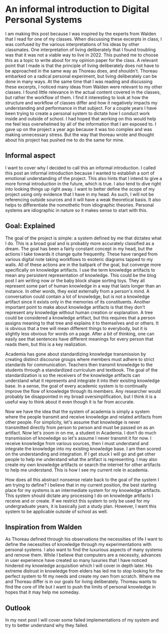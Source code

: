 # An informal introduction to Digital Personal Systems
I am making this post because I was inspired by the experts from Walden that I read for one of my classes. When discussing these excerpts in class, I was confused by the various interpretations of his ideas by other classmates. One interpretation of living deliberately that I found troubling was that it was not a viable way to live in 2022. This pushed me to choose this as a topic to write about for my opinion paper for the class. A relevant point that I made is that the principle of living deliberately does not have to be approached in the same way as Thoreau does, and shouldn't. Thoreau embarked on a radical personal experiment, but living deliberately can be done in many ways. At the same time that I was reading and discussing these excerpts, I noticed many ideas from Walden were relevant to my other classes. I found little relevance in the actual content covered in the classes, but rather the workflow of them. I find it interesting to look at how the structure and workflow of classes differ and how it negatively impacts my understanding and performance in that subject. For a couple years I have been trying to create a personal system to dictate how I conduct work inside and outside of school. I had hoped that working on this would help me feel less overwhelmed by all of the information that I am exposed to. I gave up on the project a year ago because it was too complex and was making unnecessary stress. But the way that thoreau wrote and thought about his project has pushed me to do the same for mine. 
## Informal aspect
I want to cover why I decided to call this an informal introduction. I called this post an informal introduction because I wanted to establish a sort of emotional understanding of the project. This also hints that I intend to give a more formal introduction in the future, which is true. I also tend to dive right into looking things up right away. I want to better define the scope of my project using only evidence that I have in my head. As such, I will not be referencing outside sources and it will have a weak theoretical basis. It also helps to differentiate the nomothetic from idiographic theories. Personal systems are idiographic in nature so it makes sense to start with this. 
## Goal: Explained
The goal of the project is simple: a system defined by me that dictates what I do. This is a broad goal and is probably more accurately classified as a dream. The goal has been a fairly constant concept in my head, but the actions I take towards it change quite frequently. These have ranged from various digital note taking workflows to esoteric diagrams tapped to my walls. All of these actions are in the ballpark of the goal, but converge more specifically on knowledge artifacts. 
I use the term knowledge artifacts to mean any persistent representation of knowledge. This could be the blog post I am writing now or the baby block shape sorting toys. They all represent some part of human knowledge in a way that lasts longer than an instance. In other words, they exist externally from a person's mind. A conversation could contain a lot of knowledge, but is not a knowledge artifact since it exists only in the memories of its constituents. Another important point to make about knowledge artifacts is that they don’t represent any knowledge without human creation or explanation. A tree could be considered a knowledge artifact, but this requires that a person assigns meaning to that tree and explains it to themselves and or others. It is obvious that a tree will mean different things to everybody, but it is slightly less obvious for words on a page. After a bit of thinking, one can easily see that sentences have different meanings for every person that reads them, but this is a key realization.

Academia has gone about standardizing knowledge transmission by creating distinct discourse groups where members must adhere to strict standards for communication. Teachers then transmit knowledge to the students through a standardized curriculum and textbook. The goal of the standardization is so the receivers of the knowledge artifacts can understand what it represents and integrate it into their existing knowledge base. In a sense, the goal of every academic system is to continually improve the flow of knowledge through its members. Any researcher would probably be disappointed in my broad oversimplification, but I think it is a useful way to think about it even though it is far from accurate. 

Now we have the idea that the system of academia is simply a system where the people transmit and receive knowledge and related artifacts from other people. For simplicity, let's assume that knowledge is never transmitted directly from person to person and must be passed on as an artifact. Now let's zoom in on me, a student in Academia. I don’t do much transmission of knowledge so let's assume I never transmit it for now. I receive knowledge from various sources, then I must understand and integrate the knowledge into my existing knowledge base. I am then scored on the understanding and integration. If I get stuck I will go and get other people to help me understand what the artifact is representing. I may also create my own knowledge artifacts or search the internet for other artifacts to help me understand. This is how I see my current role in academia. 

How does all this abstract nonsense relate back to the goal of the system I am trying to define? I believe that in my current position, the best starting place for my systems is an intermediate system for my knowledge artifacts. This system should dictate any processing I do on knowledge artifacts I receive and or create. If we restrict this system to only be used for my undergraduate years, it is basically just a study plan. However, I want this system to be applicable outside of school as well. 
## Inspiration from Walden
As Thoreau defined through his observations the necessities of life I want to define the necessities of knowledge through my experimentations with personal systems. I also want to find the luxurious aspects of many systems and remove them. While I believe that computers are a necessity, advances in user experience have created so many luxuries that I have noticed hindered my knowledge acquisition which I will cover in depth later. His extreme distrust in knowledge from elders has led me to stop looking for the perfect system to fit my needs and create my own from scratch. Where me and Thoreau differ is in our goals for living deliberately. Thoreau wants to find the core of life but I want to push the limits of personal knowledge in hopes that it may help me someday. 

## Outlook
In my next post I will cover some failed implementations of my system and try to better understand why they failed.
